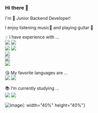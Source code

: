 ### Hi there 👋 <br>

I'm 🌱 Junior Backend Developer! <br>

I enjoy listening music🎵 and playing guitar 🎸<br>

💡 I have experience with ...<br>
<img src="https://img.shields.io/badge/django-092E20?style=for-the-badge&logo=django&logoColor=white"> 
<img src="https://img.shields.io/badge/flask-000000?style=for-the-badge&logo=flask&logoColor=white"> <br>
<img src="https://img.shields.io/badge/rabbitmq-FF6F00?style=for-the-badge&logo=rabbitmq&logoColor=white"> 
<img src="https://img.shields.io/badge/celery-37814A?style=for-the-badge&logo=celery&logoColor=white"> <br>
<img src="https://img.shields.io/badge/mysql-4479A1?style=for-the-badge&logo=mysql&logoColor=white"> <br>
<img src="https://img.shields.io/badge/docker-2496ED?style=for-the-badge&logo=docker&logoColor=white"> <br>
<img src="https://img.shields.io/badge/android-3DDC84?style=for-the-badge&logo=android&logoColor=white"> <br>

😘 My favorite languages are ...<br>
<img src="https://img.shields.io/badge/java-007396?style=for-the-badge&logo=OpenJDK&logoColor=white"> <img src="https://img.shields.io/badge/python-3776AB?style=for-the-badge&logo=python&logoColor=white"> 

📚 I’m currently studying ...<br>
  <img src="https://img.shields.io/badge/spring-6DB33F?style=for-the-badge&logo=spring&logoColor=white"> <img src="https://img.shields.io/badge/spring boot-6DB33F?style=for-the-badge&logo=spring&logoColor=white">

![image](https://user-images.githubusercontent.com/98803599/186072252-adb16fa6-8f4b-464a-8666-5758a3ab552f.jpg){: width="40%" height="40%"}
